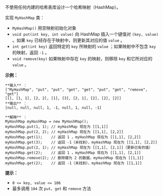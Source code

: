 不使用任何内建的哈希表库设计一个哈希映射（HashMap）。

实现 `MyHashMap` 类：

  * `MyHashMap()` 用空映射初始化对象
  * `void put(int key, int value)` 向 HashMap 插入一个键值对 `(key, value)` 。如果 `key` 已经存在于映射中，则更新其对应的值 `value` 。
  * `int get(int key)` 返回特定的 `key` 所映射的 `value` ；如果映射中不包含 `key` 的映射，返回 `-1` 。
  * `void remove(key)` 如果映射中存在 `key` 的映射，则移除 `key` 和它所对应的 `value` 。



**示例：**

    
    
    **输入** ：
    ["MyHashMap", "put", "put", "get", "get", "put", "get", "remove", "get"]
    [[], [1, 1], [2, 2], [1], [3], [2, 1], [2], [2], [2]]
    **输出** ：
    [null, null, null, 1, -1, null, 1, null, -1]
    
    **解释** ：
    MyHashMap myHashMap = new MyHashMap();
    myHashMap.put(1, 1); // myHashMap 现在为 [[1,1]]
    myHashMap.put(2, 2); // myHashMap 现在为 [[1,1], [2,2]]
    myHashMap.get(1);    // 返回 1 ，myHashMap 现在为 [[1,1], [2,2]]
    myHashMap.get(3);    // 返回 -1（未找到），myHashMap 现在为 [[1,1], [2,2]]
    myHashMap.put(2, 1); // myHashMap 现在为 [[1,1], [2,1]]（更新已有的值）
    myHashMap.get(2);    // 返回 1 ，myHashMap 现在为 [[1,1], [2,1]]
    myHashMap.remove(2); // 删除键为 2 的数据，myHashMap 现在为 [[1,1]]
    myHashMap.get(2);    // 返回 -1（未找到），myHashMap 现在为 [[1,1]]
    



**提示：**

  * `0 <= key, value <= 106`
  * 最多调用 `104` 次 `put`、`get` 和 `remove` 方法

